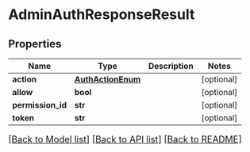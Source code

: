 # AdminAuthResponseResult

## Properties
Name | Type | Description | Notes
------------ | ------------- | ------------- | -------------
**action** | [**AuthActionEnum**](AuthActionEnum.md) |  | [optional] 
**allow** | **bool** |  | [optional] 
**permission_id** | **str** |  | [optional] 
**token** | **str** |  | [optional] 

[[Back to Model list]](../README.md#documentation-for-models) [[Back to API list]](../README.md#documentation-for-api-endpoints) [[Back to README]](../README.md)

<style>
     p, ul, ol, li { font-size: 18px !important;}
</style>


